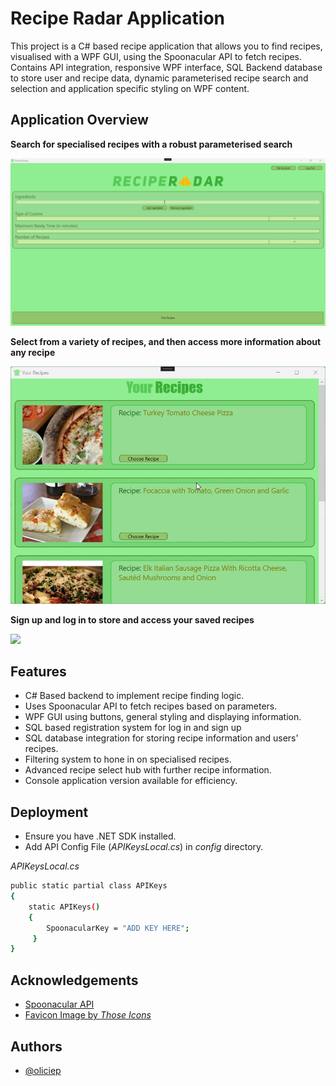 # Recipe Radar Application

This project is a C# based recipe application that allows you to find recipes, visualised with a WPF GUI, using the Spoonacular API to fetch recipes. Contains API integration, responsive WPF interface, SQL Backend database to store user and recipe data, dynamic parameterised recipe search and selection and application specific styling on WPF content.
## Application Overview

__Search for specialised recipes with a robust parameterised search__

![](https://github.com/oliciep/Recipe_Radar/blob/main/demos/searchGif.gif) 

__Select from a variety of recipes, and then access more information about any recipe__

![](https://github.com/oliciep/Recipe_Radar/blob/main/demos/infoGif.gif) 

__Sign up and log in to store and access your saved recipes__

![](https://github.com/oliciep/Recipe_Radar/blob/main/demos/loginGif.gif) 


## Features

- C# Based backend to implement recipe finding logic.
- Uses Spoonacular API to fetch recipes based on parameters.
- WPF GUI using buttons, general styling and displaying information.
- SQL based registration system for log in and sign up
- SQL database integration for storing recipe information and users' recipes.
- Filtering system to hone in on specialised recipes.
- Advanced recipe select hub with further recipe information.
- Console application version available for efficiency.

## Deployment

- Ensure you have .NET SDK installed.
- Add API Config File (_APIKeysLocal.cs_) in *config* directory.

_APIKeysLocal.cs_

```bash
public static partial class APIKeys
{
    static APIKeys()
    {
        SpoonacularKey = "ADD KEY HERE";
     }
}
```


## Acknowledgements

 - [Spoonacular API](https://spoonacular.com/food-api)
 - [Favicon Image by _Those Icons_](https://www.flaticon.com/free-icon/chef_483841?term=chef+hat&page=1&position=6&origin=search&related_id=483841)


## Authors

- [@oliciep](https://www.github.com/oliciep)

